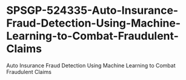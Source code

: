 # SPSGP-524335-Auto-Insurance-Fraud-Detection-Using-Machine-Learning-to-Combat-Fraudulent-Claims
Auto Insurance Fraud Detection Using Machine Learning to Combat Fraudulent Claims
